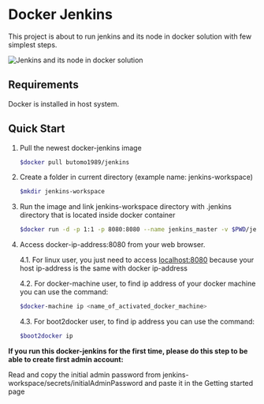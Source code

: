 Docker Jenkins
==============
This project is about to run jenkins and its node in docker solution with few simplest steps.

![][Overview]

Requirements
------------
Docker is installed in host system.

Quick Start
-----------
1. Pull the newest docker-jenkins image
	
	```bash
	$docker pull butomo1989/jenkins
	```

2. Create a folder in current directory (example name: jenkins-workspace)
	
	```bash
	$mkdir jenkins-workspace
	```

3. Run the image and link jenkins-workspace directory with .jenkins directory that is located inside docker container

	```bash
	$docker run -d -p 1:1 -p 8080:8080 --name jenkins_master -v $PWD/jenkins-workspace:/root/.jenkins butomo1989/jenkins
	```

4. Access docker-ip-address:8080 from your web browser.

	4.1. For linux user, you just need to access [localhost:8080] because your host ip-address is the same with docker ip-address

	4.2. For docker-machine user, to find ip address of your docker machine you can use the command:

	```bash
	$docker-machine ip <name_of_activated_docker_machine>
	```

	4.3. For boot2docker user, to find ip address you can use the command:

	```bash
	$boot2docker ip
	```

**If you run this docker-jenkins for the first time, please do this step to be able to create first admin account:**

Read and copy the initial admin password from jenkins-workspace/secrets/initialAdminPassword and paste it in the Getting started page

[Overview]: <img/Overview.png> "Jenkins and its node in docker solution"
[localhost:8080]: <http://localhost:8080>
